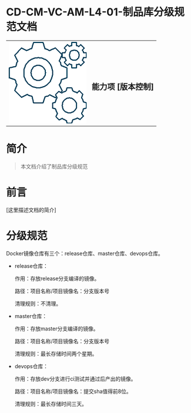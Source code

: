 # CD-CM-VC-AM-L4-01-制品库分级规范文档

<table border="0" bordercolor="#FFFFFF">
  <tr>
    <th><img alt="title pic" src="../../docs/imgs/DevOps流程/DevOps_Gears.png"></th>
    <th><h1 style="font-size:150%">能力项  [版本控制]</h1></th>
  </tr>
</table>

# 简介

> 本文档介绍了制品库分级规范

# 前言

[这里描述文档的简介]

 

# 分级规范

Docker镜像仓库有三个：release仓库、master仓库、devops仓库。

- release仓库：

  作用：存放release分支编译的镜像。

  路径：项目名称/项目镜像名：分支版本号

  清理规则：不清理。

- master仓库：

  作用：存放master分支编译的镜像。

  路径：项目名称/项目镜像名：分支版本号

  清理规则：最长存储时间两个星期。

- devops仓库：

  作用：存放dev分支进行ci测试并通过后产出的镜像。

  路径：项目名称/项目镜像名：提交sha值得前8位。

  清理规则：最长存储时间三天。